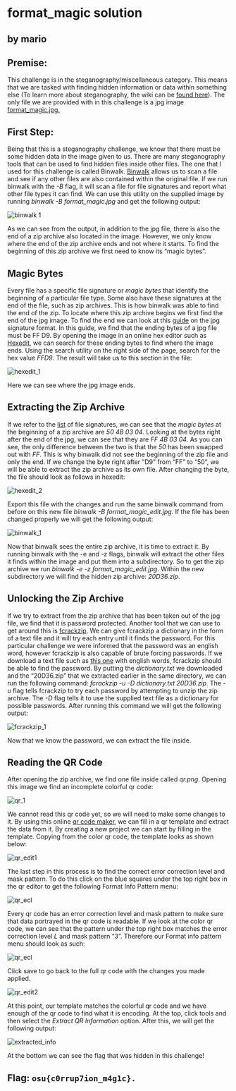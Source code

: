 # format_magic solution

## by mario

## Premise:
This challenge is in the steganography/miscellaneous category. This means that we are tasked with finding hidden information or data within something else (To learn more about  steganography, the wiki can be [found here](https://en.wikipedia.org/wiki/Steganography)). The only file we are provided with in this challenge is a jpg image [format_magic.jpg.](http://chal.ctf-league.osusec.org/format_magic.jpg)

## First Step:
Being that this is a steganography challenge, we know that there must be some hidden data in the image given to us. There are many steganography tools that can be used to find hidden files inside other files. The one that I used for this challenge is called Binwalk. [Binwalk](https://www.kali.org/tools/binwalk/) allows us to scan a file and see if any other files are also contained within the original file. If we run binwalk with the *-B* flag, it will scan a file for file signatures and report what other file types it can find. We can use this utility on the supplied image by running *binwalk -B format_magic.jpg* and get the following output:

![binwalk 1](format_magic_images/binwalk_1.png)

As we can see from the output, in addition to the jpg file, there is also the end of a zip archive also located in the image. However, we only know where the end of the zip archive ends and not where it starts. To find the beginning of this zip archive we first need to know its “magic bytes”.

## Magic Bytes
Every file has a specific file signature or *magic bytes* that identify the beginning of a particular file type. Some also have these signatures at the end of the file, such as zip archives. This is how binwalk was able to find the end of the zip. To locate where this zip archive begins we first find the end of the jpg image. To find the end we can look at this [guide](http://www.file-recovery.com/jpg-signature-format.htm) on the jpg signature format. In this guide, we find that the ending bytes of a jpg file must be FF D9. By opening the image in an online hex editor such as [Hexedit](https://hexed.it/), we can search for these ending bytes to find where the image ends. Using the search utility on the right side of the page, search for the hex value *FFD9*. The result will take us to this section in the file:

![hexedit_1](format_magic_images/hexedit_1.png)

Here we can see where the jpg image ends. 

## Extracting the Zip Archive
If we refer to the [list](https://en.wikipedia.org/wiki/List_of_file_signatures) of file signatures, we can see that the *magic bytes* at the beginning of a zip archive are *50 4B 03 04*. Looking at the bytes right after the end of the jpg, we can see that they are *FF 4B 03 04.* As you can see, the only difference between the two is that the *50* has been swapped out with *FF*. This is why binwalk did not see the beginning of the zip file and only the end. If we change the byte right after “D9” from “FF” to “50”, we will be able to extract the zip archive as its own file. After changing the byte, the file should look as follows in hexedit:

![hexedit_2](format_magic_images/hexedit_2.png)

Export this file with the changes and run the same binwalk command from before on this new file *binwalk -B format_magic_edit.jpg*. If the file has been changed properly we will get the following output:

![binwalk_1](format_magic_images/binwalk_2.png)

Now that binwalk sees the entire zip archive, it is time to extract it. By running binwalk with the -e and -z flags, binwalk will extract the other files it finds within the image and put them into a subdirectory. So to get the zip archive we run  *binwalk -e -z format_magic_edit.jpg*. Within the new subdirectory we will find the hidden zip archive: *20D36.zip*. 

## Unlocking the Zip Archive
If we try to extract from the zip archive that has been taken out of the jpg file, we find that it is password protected. Another tool that we can use to get around this is [fcrackzip](https://www.kali.org/tools/fcrackzip/). We can give fcrackzip a dictionary in the form of a text file and it will try each entry until it finds the password. For this particular challenge we were informed that the password was an english word, however fcrackzip is also capable of brute forcing passwords. If we download a text file such as [this one](http://www.math.sjsu.edu/~foster/dictionary.txt) with english words, fcrackzip should be able to find the password. By putting the *dictionary.txt* we downloaded and the “20D36.zip” that we extracted earlier in the same directory, we can run the following command: *fcrackzip -u -D dictionary.txt 20D36.zip*. The *-u* flag tells fcrackzip to try each password by attempting to unzip the zip archive. The *-D* flag tells it to use the supplied text file as a dictionary for possible passwords. After running this command we will get the following output: 

![fcrackzip_1](format_magic_images/fcrackzip_1.png)

Now that we know the password, we can extract the file inside.

## Reading the QR Code
After opening the zip archive, we find one file inside called *qr.png*. Opening this image we find an incomplete colorful qr code:

![qr_1](format_magic_images/qr_1.png)

We cannot read this qr code yet, so we will need to make some changes to it. By using this online [qr code maker](https://merricx.github.io/qrazybox/), we can fill in a qr template and extract the data from it. By creating a new project we can start by filling in the template. Copying from the color qr code, the template looks as shown below:

![qr_edit1](format_magic_images/qr_edit1.png)

The last step in this process is to find the correct error correction level and mask pattern. To do this click on the blue squares under the top right box in the qr editor to get the following Format Info Pattern menu:

![qr_ecl](format_magic_images/qr_ecl.png)

Every qr code has an error correction level and mask pattern to make sure that data portrayed in the qr code is readable. If we look at the color qr code, we can see that the pattern under the top right box matches the error correction level *L* and mask pattern “3”. Therefore our Format info pattern menu should look as such:

![qr_ecl](format_magic_images/qr_ecl.png)

Click save to go back to the full qr code with the changes you made applied. 

![qr_edit2](format_magic_images/qr_edit2.png)

At this point, our template matches the colorful qr code and we have enough of the qr code to find what it is encoding.  At the top, click tools and then select the *Extract QR Information* option.  After this, we will get the following output:

![extracted_info](format_magic_images/extracted_info.png)

At the bottom we can see the flag that was hidden in this challenge! 

## Flag: `osu{c0rrup7ion_m4g1c}.`

















